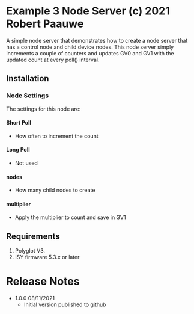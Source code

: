 
# Example 3 Node Server (c) 2021 Robert Paauwe

A simple node server that demonstrates how to create a node server that
has a control node and child device nodes.  This node server simply increments
a couple of counters and updates GV0 and GV1 with the updated
count at every poll() interval.

## Installation


### Node Settings
The settings for this node are:

#### Short Poll
   * How often to increment the count
#### Long Poll
   * Not used

#### nodes
   * How many child nodes to create

#### multiplier
   * Apply the multiplier to count and save in GV1


## Requirements

1. Polyglot V3.
2. ISY firmware 5.3.x or later

# Release Notes

- 1.0.0 08/11/2021
   - Initial version published to github